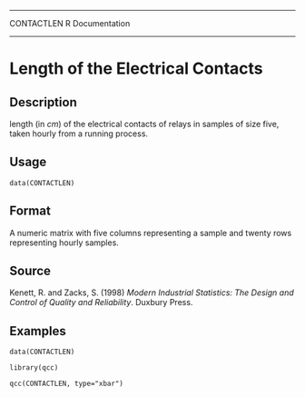   ------------ -----------------
  CONTACTLEN   R Documentation
  ------------ -----------------

Length of the Electrical Contacts
=================================

Description
-----------

length (in *cm*) of the electrical contacts of relays in samples of size
five, taken hourly from a running process.

Usage
-----

    data(CONTACTLEN)

Format
------

A numeric matrix with five columns representing a sample and twenty rows
representing hourly samples.

Source
------

Kenett, R. and Zacks, S. (1998) *Modern Industrial Statistics: The
Design and Control of Quality and Reliability*. Duxbury Press.

Examples
--------

    data(CONTACTLEN)

    library(qcc)

    qcc(CONTACTLEN, type="xbar")
